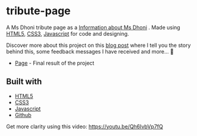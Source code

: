 # tribute-page
A Ms Dhoni  tribute page as a [Information about Ms Dhoni](https://replit.com/@20981a4207/Tribute-Page-using-HTMLCSSJS#style.css) . Made using [HTML5](https://www.w3schools.com/html/), [CSS3](https://www.w3schools.com/css/), [Javascript](https://www.w3schools.com/js/) for code and designing.

Discover more about this project on this [blog post](https://tribute-page-using-htmlcssjs.20981a4207.repl.co/) where I tell you the story behind this, some feedback messages I have received and more... 🙂

- [Page](https://tribute-page-using-htmlcssjs.20981a4207.repl.co/) - Final result of the project




## Built with
- [HTML5](https://www.w3schools.com/html/)
- [CSS3](https://www.w3schools.com/css/)
- [Javascript](https://www.w3schools.com/js/)
- [Github](https://github.com/20981a4207)

Get more clarity using this video:
https://youtu.be/Qh6IvbVp7fQ
